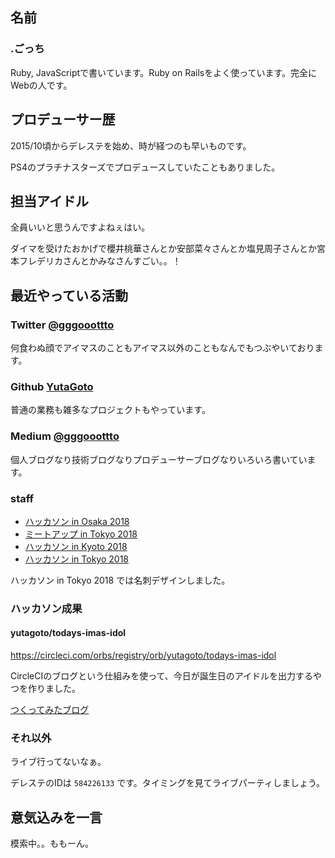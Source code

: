 ## 名前

### .ごっち

Ruby, JavaScriptで書いています。Ruby on Railsをよく使っています。完全にWebの人です。

## プロデューサー歴

2015/10頃からデレステを始め、時が経つのも早いものです。

PS4のプラチナスターズでプロデュースしていたこともありました。

## 担当アイドル

全員いいと思うんですよねぇはい。

ダイマを受けたおかげで櫻井桃華さんとか安部菜々さんとか塩見周子さんとか宮本フレデリカさんとかみなさんすごい。。！

## 最近やっている活動

### Twitter [@gggooottto](https://twitter.com/gggooottto)

何食わぬ顔でアイマスのこともアイマス以外のこともなんでもつぶやいております。

### Github [YutaGoto](https://github.com/YutaGoto)

普通の業務も雑多なプロジェクトもやっています。

### Medium [@gggooottto](https://medium.com/@gggooottto)

個人ブログなり技術ブログなりプロデューサーブログなりいろいろ書いています。

### staff

- [ハッカソン in Osaka 2018](https://imas.connpass.com/event/80082/)
- [ミートアップ in Tokyo 2018](https://imas.connpass.com/event/90996/)
- [ハッカソン in Kyoto 2018](https://imas.connpass.com/event/105789/)
- [ハッカソン in Tokyo 2018](https://imas.connpass.com/event/110232/)

ハッカソン in Tokyo 2018 では名刺デザインしました。

### ハッカソン成果

#### yutagoto/todays-imas-idol

https://circleci.com/orbs/registry/orb/yutagoto/todays-imas-idol

CircleCIのブログという仕組みを使って、今日が誕生日のアイドルを出力するやつを作りました。

[つくってみたブログ](https://medium.com/@gggooottto/%E4%BB%8A%E6%97%A5%E8%AA%95%E7%94%9F%E6%97%A5%E3%81%AE%E3%82%A2%E3%82%A4%E3%83%89%E3%83%AB%E3%82%92%E5%8F%96%E5%BE%97%E3%81%99%E3%82%8Bcircleci-orb%E3%81%AB-slack%E9%80%9A%E7%9F%A5%E6%A9%9F%E8%83%BD%E3%82%92%E8%BF%BD%E5%8A%A0%E3%81%97%E3%81%9F%E3%81%8A%E8%A9%B1-b476792eb9fc)

### それ以外

ライブ行ってないなぁ。

デレステのIDは `584226133` です。タイミングを見てライブパーティしましょう。

## 意気込みを一言

模索中。。ももーん。

